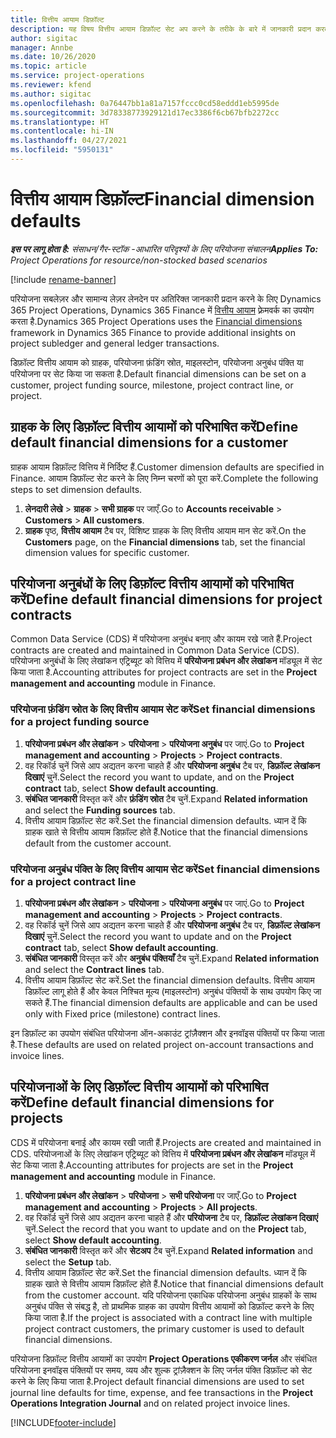 ```yaml
---
title: वित्तीय आयाम डिफ़ॉल्ट
description: यह विषय वित्तीय आयाम डिफ़ॉल्ट सेट अप करने के तरीके के बारे में जानकारी प्रदान करता है.
author: sigitac
manager: Annbe
ms.date: 10/26/2020
ms.topic: article
ms.service: project-operations
ms.reviewer: kfend
ms.author: sigitac
ms.openlocfilehash: 0a76447bb1a81a7157fccc0cd58eddd1eb5995de
ms.sourcegitcommit: 3d78338773929121d17ec3386f6cb67bfb2272cc
ms.translationtype: HT
ms.contentlocale: hi-IN
ms.lasthandoff: 04/27/2021
ms.locfileid: "5950131"
---
```

# <a name="financial-dimension-defaults"></a><span data-ttu-id="48002-103">वित्तीय आयाम डिफ़ॉल्ट</span><span class="sxs-lookup"><span data-stu-id="48002-103">Financial dimension defaults</span></span>

<span data-ttu-id="48002-104">_**इस पर लागू होता है:** संसाधन/गैर-स्टॉक -आधारित परिदृश्यों के लिए परियोजना संचालन_</span><span class="sxs-lookup"><span data-stu-id="48002-104">_**Applies To:** Project Operations for resource/non-stocked based scenarios_</span></span>

[!include [rename-banner](~/includes/cc-data-platform-banner.md)]

<span data-ttu-id="48002-105">परियोजना सबलेज़र और सामान्य लेज़र लेनदेन पर अतिरिक्त जानकारी प्रदान करने के लिए Dynamics 365 Project Operations, Dynamics 365 Finance में [वित्तीय आयाम](/dynamics365/finance/general-ledger/financial-dimensions) फ़्रेमवर्क का उपयोग करता है.</span><span class="sxs-lookup"><span data-stu-id="48002-105">Dynamics 365 Project Operations uses the [Financial dimensions](/dynamics365/finance/general-ledger/financial-dimensions) framework in Dynamics 365 Finance to provide additional insights on project subledger and general ledger transactions.</span></span>

<span data-ttu-id="48002-106">डिफ़ॉल्ट वित्तीय आयाम को ग्राहक, परियोजना फ़ंडिंग स्रोत, माइलस्टोन, परियोजना अनुबंध पंक्ति या परियोजना पर सेट किया जा सकता है.</span><span class="sxs-lookup"><span data-stu-id="48002-106">Default financial dimensions can be set on a customer, project funding source, milestone, project contract line, or project.</span></span>

## <a name="define-default-financial-dimensions-for-a-customer"></a><span data-ttu-id="48002-107">ग्राहक के लिए डिफ़ॉल्ट वित्तीय आयामों को परिभाषित करें</span><span class="sxs-lookup"><span data-stu-id="48002-107">Define default financial dimensions for a customer</span></span>

<span data-ttu-id="48002-108">ग्राहक आयाम डिफ़ॉल्ट वित्तिय में निर्दिष्ट हैं.</span><span class="sxs-lookup"><span data-stu-id="48002-108">Customer dimension defaults are specified in Finance.</span></span> <span data-ttu-id="48002-109">आयाम डिफ़ॉल्ट सेट करने के लिए निम्न चरणों को पूरा करें.</span><span class="sxs-lookup"><span data-stu-id="48002-109">Complete the following steps to set dimension defaults.</span></span>

1. <span data-ttu-id="48002-110">**लेनदारी लेखे** > **ग्राहक** > **सभी ग्राहक** पर जाएँ.</span><span class="sxs-lookup"><span data-stu-id="48002-110">Go to **Accounts receivable** > **Customers** > **All customers**.</span></span>
2. <span data-ttu-id="48002-111">**ग्राहक** पृष्ठ, **वित्तीय आयाम** टैब पर, विशिष्ट ग्राहक के लिए वित्तीय आयाम मान सेट करें.</span><span class="sxs-lookup"><span data-stu-id="48002-111">On the **Customers** page, on the **Financial dimensions** tab, set the financial dimension values for specific customer.</span></span>

## <a name="define-default-financial-dimensions-for-project-contracts"></a><span data-ttu-id="48002-112">परियोजना अनुबंधों के लिए डिफ़ॉल्ट वित्तीय आयामों को परिभाषित करें</span><span class="sxs-lookup"><span data-stu-id="48002-112">Define default financial dimensions for project contracts</span></span>

<span data-ttu-id="48002-113">Common Data Service (CDS) में परियोजना अनुबंध बनाए और कायम रखे जाते हैं.</span><span class="sxs-lookup"><span data-stu-id="48002-113">Project contracts are created and maintained in Common Data Service (CDS).</span></span> <span data-ttu-id="48002-114">परियोजना अनुबंधों के लिए लेखांकन एट्रिब्यूट को वित्तिय में **परियोजना प्रबंधन और लेखांकन** मॉड्यूल में सेट किया जाता है.</span><span class="sxs-lookup"><span data-stu-id="48002-114">Accounting attributes for project contracts are set in the **Project management and accounting** module in Finance.</span></span>

### <a name="set-financial-dimensions-for-a-project-funding-source"></a><span data-ttu-id="48002-115">परियोजना फ़ंडिंग स्रोत के लिए वित्तीय आयाम सेट करें</span><span class="sxs-lookup"><span data-stu-id="48002-115">Set financial dimensions for a project funding source</span></span>

1. <span data-ttu-id="48002-116">**परियोजना प्रबंधन और लेखांकन** > **परियोजना** > **परियोजना अनुबंध** पर जाएं.</span><span class="sxs-lookup"><span data-stu-id="48002-116">Go to **Project management and accounting** > **Projects** > **Project contracts**.</span></span>
2. <span data-ttu-id="48002-117">वह रिकॉर्ड चुनें जिसे आप अद्यतन करना चाहते हैं और **परियोजना अनुबंध** टैब पर, **डिफ़ॉल्ट लेखांकन दिखाएं** चुनें.</span><span class="sxs-lookup"><span data-stu-id="48002-117">Select the record you want to update, and on the **Project contract** tab, select **Show default accounting**.</span></span>
3. <span data-ttu-id="48002-118">**संबंधित जानकारी** विस्तृत करें और **फ़ंडिंग स्रोत** टैब चुनें.</span><span class="sxs-lookup"><span data-stu-id="48002-118">Expand **Related information** and select the **Funding sources** tab.</span></span>
4. <span data-ttu-id="48002-119">वित्तीय आयाम डिफ़ॉल्ट सेट करें.</span><span class="sxs-lookup"><span data-stu-id="48002-119">Set the financial dimension defaults.</span></span> <span data-ttu-id="48002-120">ध्यान दें कि ग्राहक खाते से वित्तीय आयाम डिफ़ॉल्ट होते हैं.</span><span class="sxs-lookup"><span data-stu-id="48002-120">Notice that the financial dimensions default from the customer account.</span></span>

### <a name="set-financial-dimensions-for-a-project-contract-line"></a><span data-ttu-id="48002-121">परियोजना अनुबंध पंक्ति के लिए वित्तीय आयाम सेट करें</span><span class="sxs-lookup"><span data-stu-id="48002-121">Set financial dimensions for a project contract line</span></span>

1. <span data-ttu-id="48002-122">**परियोजना प्रबंधन और लेखांकन** > **परियोजना** > **परियोजना अनुबंध** पर जाएं.</span><span class="sxs-lookup"><span data-stu-id="48002-122">Go to **Project management and accounting** > **Projects** > **Project contracts**.</span></span>
2. <span data-ttu-id="48002-123">वह रिकॉर्ड चुनें जिसे आप अद्यतन करना चाहते हैं और **परियोजना अनुबंध** टैब पर, **डिफ़ॉल्ट लेखांकन दिखाएं** चुनें.</span><span class="sxs-lookup"><span data-stu-id="48002-123">Select the record you want to update and on the **Project contract** tab, select **Show default accounting**.</span></span>
3. <span data-ttu-id="48002-124">**संबंधित जानकारी** विस्तृत करें और **अनुबंध पंक्तियाँ** टैब चुनें.</span><span class="sxs-lookup"><span data-stu-id="48002-124">Expand **Related information** and select the **Contract lines** tab.</span></span>
4. <span data-ttu-id="48002-125">वित्तीय आयाम डिफ़ॉल्ट सेट करें.</span><span class="sxs-lookup"><span data-stu-id="48002-125">Set the financial dimension defaults.</span></span> <span data-ttu-id="48002-126">वित्तीय आयाम डिफ़ॉल्ट लागू होते हैं और केवल निश्चित मूल्य (माइलस्टोन) अनुबंध पंक्तियों के साथ उपयोग किए जा सकते हैं.</span><span class="sxs-lookup"><span data-stu-id="48002-126">The financial dimension defaults are applicable and can be used only with Fixed price (milestone) contract lines.</span></span>

<span data-ttu-id="48002-127">इन डिफ़ॉल्ट का उपयोग संबंधित परियोजना ऑन-अकाउंट ट्रांज़ैक्शन और इनवॉइस पंक्तियों पर किया जाता है.</span><span class="sxs-lookup"><span data-stu-id="48002-127">These defaults are used on related project on-account transactions and invoice lines.</span></span>

## <a name="define-default-financial-dimensions-for-projects"></a><span data-ttu-id="48002-128">परियोजनाओं के लिए डिफ़ॉल्ट वित्तीय आयामों को परिभाषित करें</span><span class="sxs-lookup"><span data-stu-id="48002-128">Define default financial dimensions for projects</span></span>

<span data-ttu-id="48002-129">CDS में परियोजना बनाई और कायम रखी जाती हैं.</span><span class="sxs-lookup"><span data-stu-id="48002-129">Projects are created and maintained in CDS.</span></span> <span data-ttu-id="48002-130">परियोजनाओं के लिए लेखांकन एट्रिब्यूट को वित्तिय में **परियोजना प्रबंधन और लेखांकन** मॉड्यूल में सेट किया जाता है.</span><span class="sxs-lookup"><span data-stu-id="48002-130">Accounting attributes for projects are set in the **Project management and accounting** module in Finance.</span></span>

1. <span data-ttu-id="48002-131">**परियोजना प्रबंधन और लेखांकन** > **परियोजना** > **सभी परियोजना** पर जाएँ.</span><span class="sxs-lookup"><span data-stu-id="48002-131">Go to **Project management and accounting** > **Projects** > **All projects**.</span></span>
2. <span data-ttu-id="48002-132">वह रिकॉर्ड चुनें जिसे आप अद्यतन करना चाहते हैं और **परियोजना** टैब पर, **डिफ़ॉल्ट लेखांकन दिखाएं** चुनें.</span><span class="sxs-lookup"><span data-stu-id="48002-132">Select the record that you want to update and on the **Project** tab, select **Show default accounting**.</span></span>
3. <span data-ttu-id="48002-133">**संबंधित जानकारी** विस्तृत करें और **सेटअप** टैब चुनें.</span><span class="sxs-lookup"><span data-stu-id="48002-133">Expand **Related information** and select the **Setup** tab.</span></span>
4. <span data-ttu-id="48002-134">वित्तीय आयाम डिफ़ॉल्ट सेट करें.</span><span class="sxs-lookup"><span data-stu-id="48002-134">Set the financial dimension defaults.</span></span> <span data-ttu-id="48002-135">ध्यान दें कि ग्राहक खाते से वित्तीय आयाम डिफ़ॉल्ट होते हैं.</span><span class="sxs-lookup"><span data-stu-id="48002-135">Notice that financial dimensions default from the customer account.</span></span> <span data-ttu-id="48002-136">यदि परियोजना एकाधिक परियोजना अनुबंध ग्राहकों के साथ अनुबंध पंक्ति से संबद्ध है, तो प्राथमिक ग्राहक का उपयोग वित्तीय आयामों को डिफ़ॉल्ट करने के लिए किया जाता है.</span><span class="sxs-lookup"><span data-stu-id="48002-136">If the project is associated with a contract line with multiple project contract customers, the primary customer is used to default financial dimensions.</span></span>

<span data-ttu-id="48002-137">परियोजना डिफ़ॉल्ट वित्तीय आयामों का उपयोग **Project Operations एकीकरण जर्नल** और संबंधित परियोजना इनवॉइस पंक्तियों पर समय, व्यय और शुल्क ट्रांज़ैक्शन के लिए जर्नल पंक्ति डिफ़ॉल्ट को सेट करने के लिए किया जाता है.</span><span class="sxs-lookup"><span data-stu-id="48002-137">Project default financial dimensions are used to set journal line defaults for time, expense, and fee transactions in the **Project Operations Integration Journal** and on related project invoice lines.</span></span>


[!INCLUDE[footer-include](../includes/footer-banner.md)]